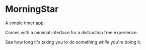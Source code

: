 MorningStar
===========
 A simple timer app.

 Comes with a minimal interface for a distraction free experience.

 See how long it's taking you to do something _while_ you're doing it.
